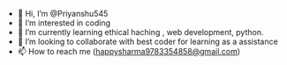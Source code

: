 - 👋 Hi, I’m @Priyanshu545
- 👀 I’m interested in coding
- 🌱 I’m currently learning ethical haching , web development, python.
- 💞️ I’m looking to collaborate with best coder for learning as a assistance 
- 📫 How to reach me (happysharma9783354858@gmail.com)

<!---
Priyanshu545/Priyanshu545 is a ✨ special ✨ repository because its `README.md` (this file) appears on your GitHub profile.
You can click the Preview link to take a look at your changes.
--->
